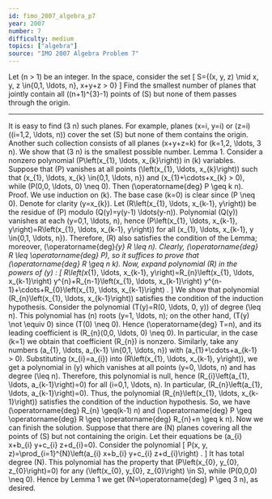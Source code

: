 ```yaml
---
id: fimo_2007_algebra_p7
year: 2007
number: 7
difficulty: medium
topics: ["algebra"]
source: "IMO 2007 Algebra Problem 7"
---
```


Let \(n > 1\) be an integer. In the space, consider the set
\[
S=\{(x, y, z) \mid x, y, z \in\{0,1, \ldots, n\}, x+y+z > 0\}
\]
Find the smallest number of planes that jointly contain all \((n+1)^{3}-1\) points of \(S\) but none of them passes through the origin.


---
It is easy to find \(3 n\) such planes. For example, planes \(x=i, y=i\) or \(z=i\) \((i=1,2, \ldots, n)\) cover the set \(S\) but none of them contains the origin. Another such collection consists of all planes \(x+y+z=k\) for \(k=1,2, \ldots, 3 n\).
We show that \(3 n\) is the smallest possible number.
Lemma 1. Consider a nonzero polynomial \(P\left(x_{1}, \ldots, x_{k}\right)\) in \(k\) variables. Suppose that \(P\) vanishes at all points \(\left(x_{1}, \ldots, x_{k}\right)\) such that \(x_{1}, \ldots, x_{k} \in\{0,1, \ldots, n\}\) and \(x_{1}+\cdots+x_{k} > 0\), while \(P(0,0, \ldots, 0) \neq 0\). Then \(\operatorname{deg} P \geq k n\).
Proof. We use induction on \(k\). The base case \(k=0\) is clear since \(P \neq 0\). Denote for clarity \(y=x_{k}\).
Let \(R\left(x_{1}, \ldots, x_{k-1}, y\right)\) be the residue of \(P\) modulo \(Q(y)=y(y-1) \ldots(y-n)\). Polynomial \(Q(y)\) vanishes at each \(y=0,1, \ldots, n\), hence \(P\left(x_{1}, \ldots, x_{k-1}, y\right)=R\left(x_{1}, \ldots, x_{k-1}, y\right)\) for all \(x_{1}, \ldots, x_{k-1}, y \in\{0,1, \ldots, n\}\). Therefore, \(R\) also satisfies the condition of the Lemma; moreover, \(\operatorname{deg}_{y} R \leq n\). Clearly, \(\operatorname{deg} R \leq \operatorname{deg} P\), so it suffices to prove that \(\operatorname{deg} R \geq n k\).
Now, expand polynomial \(R\) in the powers of \(y\) :
\[
R\left(x_{1}, \ldots, x_{k-1}, y\right)=R_{n}\left(x_{1}, \ldots, x_{k-1}\right) y^{n}+R_{n-1}\left(x_{1}, \ldots, x_{k-1}\right) y^{n-1}+\cdots+R_{0}\left(x_{1}, \ldots, x_{k-1}\right) .
\]
We show that polynomial \(R_{n}\left(x_{1}, \ldots, x_{k-1}\right)\) satisfies the condition of the induction hypothesis.
Consider the polynomial \(T(y)=R(0, \ldots, 0, y)\) of degree \(\leq n\). This polynomial has \(n\) roots \(y=1, \ldots, n\); on the other hand, \(T(y) \not \equiv 0\) since \(T(0) \neq 0\). Hence \(\operatorname{deg} T=n\), and its leading coefficient is \(R_{n}(0,0, \ldots, 0) \neq 0\). In particular, in the case \(k=1\) we obtain that coefficient \(R_{n}\) is nonzero.
Similarly, take any numbers \(a_{1}, \ldots, a_{k-1} \in\{0,1, \ldots, n\}\) with \(a_{1}+\cdots+a_{k-1} > 0\). Substituting \(x_{i}=a_{i}\) into \(R\left(x_{1}, \ldots, x_{k-1}, y\right)\), we get a polynomial in \(y\) which vanishes at all points \(y=0, \ldots, n\) and has degree \(\leq n\). Therefore, this polynomial is null, hence \(R_{i}\left(a_{1}, \ldots, a_{k-1}\right)=0\) for all \(i=0,1, \ldots, n\). In particular, \(R_{n}\left(a_{1}, \ldots, a_{k-1}\right)=0\).
Thus, the polynomial \(R_{n}\left(x_{1}, \ldots, x_{k-1}\right)\) satisfies the condition of the induction hypothesis. So, we have \(\operatorname{deg} R_{n} \geq(k-1) n\) and \(\operatorname{deg} P \geq \operatorname{deg} R \geq \operatorname{deg} R_{n}+n \geq k n\).
Now we can finish the solution. Suppose that there are \(N\) planes covering all the points of \(S\) but not containing the origin. Let their equations be \(a_{i} x+b_{i} y+c_{i} z+d_{i}=0\). Consider the polynomial
\[
P(x, y, z)=\prod_{i=1}^{N}\left(a_{i} x+b_{i} y+c_{i} z+d_{i}\right) .
\]
It has total degree \(N\). This polynomial has the property that \(P\left(x_{0}, y_{0}, z_{0}\right)=0\) for any \(\left(x_{0}, y_{0}, z_{0}\right) \in S\), while \(P(0,0,0) \neq 0\). Hence by Lemma 1 we get \(N=\operatorname{deg} P \geq 3 n\), as desired.
